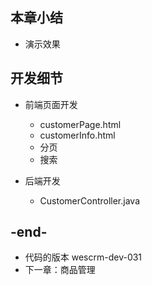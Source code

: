 
## 本章小结
- 演示效果

## 开发细节
- 前端页面开发
    - customerPage.html
    - customerInfo.html
    - 分页
    - 搜索
    
- 后端开发
    - CustomerController.java
     
## -end-
- 代码的版本 wescrm-dev-031
- 下一章：商品管理

